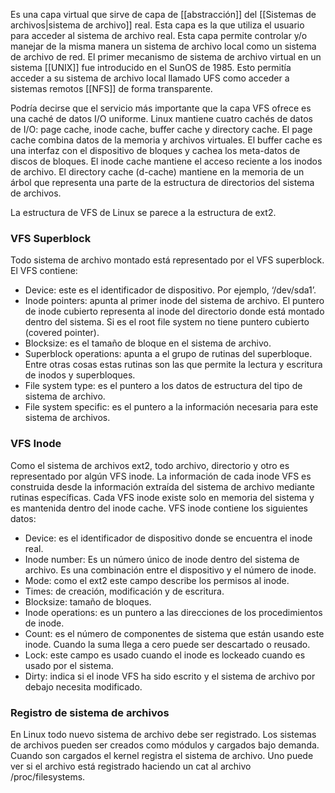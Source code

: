 Es una capa virtual que sirve de capa de [[abstracción]] del [[Sistemas de archivos|sistema de archivo]] real. Esta capa es la que utiliza el usuario para acceder al sistema de archivo real. Esta capa permite controlar y/o manejar de la misma manera un sistema de archivo local como un sistema de archivo de red. El primer mecanismo de sistema de archivo virtual en un sistema [[UNIX]] fue introducido en el SunOS de 1985. Esto permitía acceder a su sistema de archivo local llamado UFS como acceder a sistemas remotos [[NFS]] de forma transparente.

Podría decirse que el servicio más importante que la capa VFS ofrece es una caché de datos I/O uniforme. Linux mantiene cuatro cachés de datos de I/O: page cache, inode cache, buffer cache y directory cache. El page cache combina datos de la memoria y archivos virtuales. El buffer cache es una interfaz con el dispositivo de bloques y cachea los meta-datos de discos de bloques. El inode cache mantiene el acceso reciente a los inodos de archivo. El directory cache (d-cache) mantiene en la memoria de un árbol que representa una parte de la estructura de directorios del sistema de archivos. 

La estructura de VFS de Linux se parece a la estructura de ext2.

### VFS Superblock
Todo sistema de archivo montado está representado por el VFS superblock. El VFS contiene:

- Device: este es el identificador de dispositivo. Por ejemplo, ‘/dev/sda1’.
- Inode pointers: apunta al primer inode del sistema de archivo. El puntero de inode cubierto representa al inode del directorio donde está montado dentro del sistema. Si es el root file system no tiene puntero cubierto (covered pointer).
- Blocksize: es el tamaño de bloque en el sistema de archivo.
- Superblock operations: apunta a el grupo de rutinas del superbloque. Entre otras cosas estas rutinas son las que permite la lectura y escritura de inodos y superbloques.
- File system type: es el puntero a los datos de estructura del tipo de sistema de archivo.
- File system specific: es el puntero a la información necesaria para este sistema de archivos.

### VFS Inode
Como el sistema de archivos ext2, todo archivo, directorio y otro es representado por algún VFS inode. La información de cada inode VFS es construida desde la información extraída del sistema de archivo mediante rutinas específicas. Cada VFS inode existe solo en memoria del sistema y es mantenida dentro del inode cache. VFS inode contiene los siguientes datos:

- Device: es el identificador de dispositivo donde se encuentra el inode real.
- Inode number: Es un número único de inode dentro del sistema de archivo. Es una combinación entre el dispositivo y el número de inode.
- Mode: como el ext2 este campo describe los permisos al inode.
- Times: de creación, modificación y de escritura.
- Blocksize: tamaño de bloques.
- Inode operations: es un puntero a las direcciones de los procedimientos de inode.
- Count: es el número de componentes de sistema que están usando este inode. Cuando la suma llega a cero puede ser descartado o reusado.
- Lock: este campo es usado cuando el inode es lockeado cuando es usado por el sistema.
- Dirty: indica si el inode VFS ha sido escrito y el sistema de archivo por debajo necesita modificado.

### Registro de sistema de archivos
En Linux todo nuevo sistema de archivo debe ser registrado. Los sistemas de archivos pueden ser creados como módulos y cargados bajo demanda. Cuando son cargados el kernel registra el sistema de archivo. Uno puede ver si el archivo está registrado haciendo un cat al archivo /proc/filesystems.